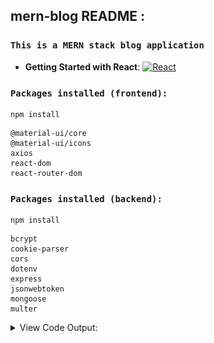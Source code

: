 ## mern-blog README :

### `This is a MERN stack blog application`

- **Getting Started with React**: <a href="https://github.com/AyushDubey-maker/mern-blog/blob/master/frontend/client/README.md"> <img alt="React" src="https://img.shields.io/badge/react-%2320232a.svg?style=for-the-badge&logo=react&logoColor=%2361DAFB"/></a>

### `Packages installed (frontend):`
```
npm install
```
```
@material-ui/core
@material-ui/icons
axios
react-dom
react-router-dom
```
### `Packages installed (backend):`
```
npm install
```
```
bcrypt
cookie-parser 
cors 
dotenv 
express
jsonwebtoken 
mongoose
multer
```
<details>
<summary>
View Code Output:
</summary>
Homepage:
<img src="layout-images/homepage-1.png"/>
Login:
<img src="layout-images/login.png"/>
Register:
<img src="layout-images/register.png"/>
<img src="layout-images/user-blog-page.png"/>
Blog Form:
<img src="layout-images/blog-form.png"/>
<img src="layout-images/homepage-2.png"/>
</details>

